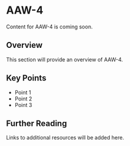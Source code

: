 # AAW-4

Content for AAW-4 is coming soon.

## Overview

This section will provide an overview of AAW-4.

## Key Points

- Point 1
- Point 2
- Point 3

## Further Reading

Links to additional resources will be added here.

